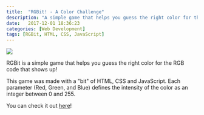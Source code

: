 ```yaml
---
title:  "RGBit! - A Color Challenge"
description: "A simple game that helps you guess the right color for the RGB code that shows up!"
date:   2017-12-01 18:36:23
categories: [Web Development]
tags: [RGBit, HTML, CSS, JavaScript]
---
```

<p><a href="https://www.katefidis.ga/RGBit/"><img src="https://www.katefidis.ga/images/posts/RGBit.png"></img></a></p>
<p>RGBit is a simple game that helps you guess the right color for the RGB code that shows up!</p>
<p>This game was made with a "bit" of HTML, CSS and JavaScript. Each parameter (Red, Green, and Blue) defines the intensity of the color as an integer between 0 and 255.</p>
<p>You can check it out <a href="https://www.katefidis.ga/RGBit/">here</a>!</p>
